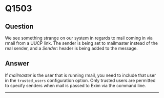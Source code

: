 Q1503
=====

Question
--------

We see something strange on our system in regards to mail coming in via
rmail from a UUCP link. The sender is being set to mailmaster instead of
the real sender, and a *Sender:* header is being added to the message.

Answer
------

If *mailmaster* is the user that is running rmail, you need to include
that user in the `trusted_users` configuration option. Only trusted
users are permitted to specify senders when mail is passed to Exim via
the command line.

* * * * *
